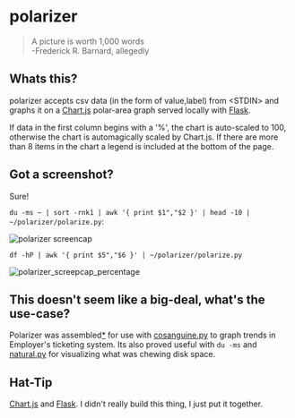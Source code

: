 # polarizer

> A picture is worth 1,000 words  
> -Frederick R. Barnard, allegedly


## Whats this?

polarizer accepts csv data (in the form of value,label) from &lt;STDIN&gt; and graphs it on a [Chart.js](http://www.chartjs.org) polar-area graph served locally with [Flask](http://flask.pocoo.org/).

If data in the first column begins with a '%', the chart is auto-scaled to 100, otherwise the chart is automagically scaled by Chart.js. If there are more than 8 items in the chart a legend is included at the bottom of the page.


## Got a screenshot?

Sure!

```du -ms ~ | sort -rnk1 | awk '{ print $1","$2 }' | head -10 | ~/polarizer/polarize.py```:

![polarizer screencap](source/images/polarized.png)


```df -hP | awk '{ print $5","$6 }' | ~/polarizer/polarize.py```

![polarizer_screepcap_percentage](source/images/polarized_pct.png)


## This doesn't seem like a big-deal, what's the use-case?

Polarizer was assembled[*](#hat-tip) for use with [cosanguine.py](https://github.com/lbonanomi/scripts/blob/master/cosanguine.py) to graph trends in Employer's ticketing system. Its also proved useful with `du -ms` and [natural.py](https://github.com/lbonanomi/scripts/blob/master/natural.py) for visualizing what was chewing disk space.


[](#hat-tip)
## Hat-Tip

[Chart.js](http://www.chartjs.org) and [Flask](http://flask.pocoo.org/). I didn't really build this thing, I just put it together.
